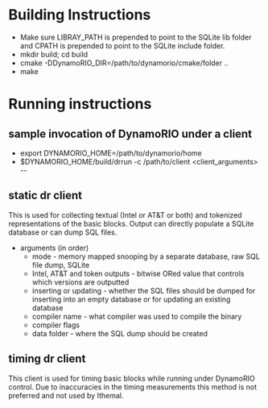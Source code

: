 
# Building Instructions

* Make sure LIBRAY_PATH is prepended to point to the SQLite lib folder and CPATH is prepended to point to the SQLite include folder.
* mkdir build; cd build
* cmake -DDynamoRIO_DIR=/path/to/dynamorio/cmake/folder ..
* make

# Running instructions

## sample invocation of DynamoRIO under a client

* export DYNAMORIO_HOME=/path/to/dynamorio/home
* $DYNAMORIO_HOME/build/drrun -c /path/to/client <client_arguments> -- <binary>

## static dr client

This is used for collecting textual (Intel or AT&T or both) and tokenized representations of the basic blocks. Output can directly
populate a SQLite database or can dump SQL files.

* arguments (in order)
  * mode - memory mapped snooping by a separate database, raw SQL file dump, SQLite
  * Intel, AT&T and token outputs - bitwise ORed value that controls which versions are outputted
  * inserting or updating - whether the SQL files should be dumped for inserting into an empty database or for updating an existing
  database
  * compiler name - what compiler was used to compile the binary
  * compiler flags
  * data folder - where the SQL dump should be created


## timing dr client

This client is used for timing basic blocks while running under DynamoRIO control. Due to inaccuracies in the timing
measurements this method is not preferred and not used by Ithemal.
   